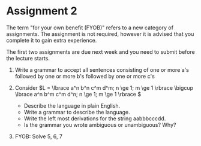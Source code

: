 # Assignment 2

The term "for your own benefit (FYOB)" refers to a new category of assignments. The assignment is not required, however it is advised that you complete it to gain extra experience.

The first two assignments are due next week and you need to submit before the lecture starts.

1. Write a grammar to accept all sentences consisting of one or more a's followed by one or more b's followed by one or more c's

1. Consider $L = \lbrace a^n b^n c^m d^m; n \ge 1;  m \ge 1 \rbrace \bigcup \lbrace a^n b^m c^m d^n; n \ge 1; m \ge 1 \rbrace $
    - Describe the language in plain English.
    - Write a grammar to describe the language.
    - Write the left most derivations for the string aabbbcccdd.
    - Is the grammar you wrote ambiguous or unambiguous? Why?

1. FYOB: Solve 5, 6, 7

